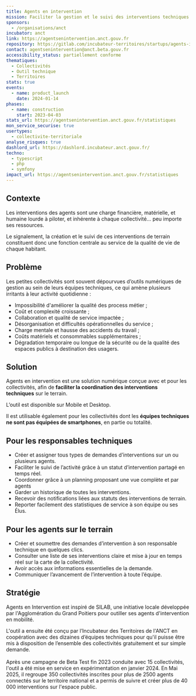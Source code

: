 ```yaml
---
title: Agents en intervention
mission: Faciliter la gestion et le suivi des interventions techniques dans ma collectivité.
sponsors:
  - /organisations/anct
incubator: anct
link: https://agentsenintervention.anct.gouv.fr
repository: https://gitlab.com/incubateur-territoires/startups/agents-intervention/agents-en-intervention
contact: agentsenintervention@anct.beta.gouv.fr
accessibility_status: partiellement conforme
thematiques:
  - Collectivités
  - Outil technique
  - Territoires
stats: true
events:
  - name: product_launch
    date: 2024-01-14
phases:
  - name: construction
    start: 2023-04-03
stats_url: https://agentsenintervention.anct.gouv.fr/statistiques
mon_service_securise: true
usertypes:
  - collectivite-territoriale
analyse_risques: true
dashlord_url: https://dashlord.incubateur.anct.gouv.fr/
techno:
  - typescript
  - php
  - symfony
impact_url: https://agentsenintervention.anct.gouv.fr/statistiques
---
```

## Contexte

Les interventions des agents sont une charge financière, matérielle, et humaine lourde à piloter, et inhérente à chaque collectivité… peu importe ses ressources.

Le signalement, la création et le suivi de ces interventions de terrain constituent donc une fonction centrale au service de la qualité de vie de chaque habitant.



## Problème

Les petites collectivités sont souvent dépourvues d’outils numériques de gestion au sein de leurs équipes techniques, ce qui amène plusieurs irritants à leur activité quotidienne :

* Impossibilité d'améliorer la qualité des process métier ;
* Coût et complexité croissante ;
* Collaboration et qualité de service impactée ;
* Désorganisation et difficultés opérationnelles du service ;
* Charge mentale et hausse des accidents du travail ;
* Coûts matériels et consommables supplémentaires ;
* Dégradation temporaire ou longue de la sécurité ou de la qualité des espaces publics à destination des usagers.



## Solution

Agents en intervention est une solution numérique conçue avec et pour les collectivités, afin de **faciliter la coordination des interventions techniques** sur le terrain. 

L’outil est disponible sur Mobile et Desktop.

lI est utilisable également pour les collectivités dont les **équipes techniques ne sont pas équipées de smartphones**, en partie ou totalité.



## Pour les responsables techniques

* Créer et assigner tous types de demandes d’interventions sur un ou plusieurs agents. 
* Faciliter le suivi de l’activité grâce à un statut d’intervention partagé en temps réel.
* Coordonner grâce à un planning proposant une vue complète et par agents
* Garder un historique de toutes les interventions.
* Recevoir des notifications liées aux statuts des interventions de terrain.
* Reporter facilement des statistiques de service à son équipe ou ses Élus.



## Pour les agents sur le terrain

* Créer et soumettre des demandes d’intervention à son responsable technique en quelques clics.
* Consulter une liste de ses interventions claire et mise à jour en temps réel sur la carte de la collectivité.
* Avoir accès aux informations essentielles de la demande.
* Communiquer l’avancement de l’intervention à toute l’équipe.



## Stratégie

Agents en Intervention est inspiré de SILAB, une initiative locale développée par l'Agglomération du Grand Poitiers pour outiller ses agents d'intervention en mobilité.

L'outil a ensuite été conçu par l’Incubateur des Territoires de l'ANCT en coopération avec des dizaines d’équipes techniques pour qu'il puisse être mis à disposition de l’ensemble des collectivités gratuitement et sur simple demande.\
\
A﻿près une campagne de Beta Test fin 2023 conduite avec 15 collectivités, l'outil a été mise en service en expérimentation en janvier 2024. En Mai 2025, il regroupe 350 collectivités inscrites pour plus de 2500 agents connectés sur le territoire national et a permis de suivre et créer plus de 40 000 interventions sur l'espace public.